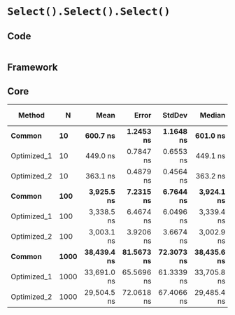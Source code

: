 # `Select().Select().Select()`

## Code
```csharp

```

## Framework

## Core
|      Method |    N |        Mean |      Error |     StdDev |      Median |   Gen 0 |  Gen 1 | Gen 2 | Allocated |
|------------ |----- |------------:|-----------:|-----------:|------------:|--------:|-------:|------:|----------:|
|      **Common** |   **10** |    **600.7 ns** |  **1.2453 ns** |  **1.1648 ns** |    **601.0 ns** |  **0.2518** |      **-** |     **-** |    **1192 B** |
| Optimized_1 |   10 |    449.0 ns |  0.7847 ns |  0.6553 ns |    449.1 ns |  0.1812 |      - |     - |     856 B |
| Optimized_2 |   10 |    363.1 ns |  0.4879 ns |  0.4564 ns |    363.2 ns |  0.2065 |      - |     - |     976 B |
|      **Common** |  **100** |  **3,925.5 ns** |  **7.2315 ns** |  **6.7644 ns** |  **3,924.1 ns** |  **1.6251** |      **-** |     **-** |    **7672 B** |
| Optimized_1 |  100 |  3,338.5 ns |  6.4674 ns |  6.0496 ns |  3,339.4 ns |  1.5526 |      - |     - |    7336 B |
| Optimized_2 |  100 |  3,003.1 ns |  3.9206 ns |  3.6674 ns |  3,002.9 ns |  1.8196 |      - |     - |    8600 B |
|      **Common** | **1000** | **38,439.4 ns** | **81.5673 ns** | **72.3073 ns** | **38,435.6 ns** | **15.3198** | **0.0610** |     **-** |   **72472 B** |
| Optimized_1 | 1000 | 33,691.0 ns | 65.5696 ns | 61.3339 ns | 33,705.8 ns | 15.2588 | 0.0610 |     - |   72136 B |
| Optimized_2 | 1000 | 29,504.5 ns | 72.0618 ns | 67.4066 ns | 29,485.4 ns | 17.0593 |      - |     - |   80608 B |
